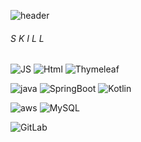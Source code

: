 <!--
**kjy991/kjy991** is a ✨ _special_ ✨ repository because its `README.md` (this file) appears on your GitHub profile.

Here are some ideas to get you started:

- 🔭 I’m currently working on ...
- 🌱 I’m currently learning ...
- 👯 I’m looking to collaborate on ...
- 🤔 I’m looking for help with ...
- 💬 Ask me about ...
- 📫 How to reach me: ...
- 😄 Pronouns: ...
- ⚡ Fun fact: ...
-->

![header](https://capsule-render.vercel.app/api?type=soft&color=auto&height=300&section=header&text=StepByStepCode&fontSize=70)

###### S K I L L

![JS](https://img.shields.io/badge/JavaScript-F7DF1E?style=flat-square&logo=JavaScript&logoColor=black) ![Html](https://img.shields.io/badge/Html-E34F26?style=flat-square&logo=Html5&logoColor=black) ![Thymeleaf](https://img.shields.io/badge/Thymeleaf-#005F0F?style=flat-square&logo=Html5&logoColor=black) 

![java](https://img.shields.io/badge/Java-007396?style=flat-square&logo=java&logoColor=black)  ![SpringBoot](https://img.shields.io/badge/SpringBoot-6DB33F?style=flat-square&logo=SpringBoot&logoColor=black) ![Kotlin](https://img.shields.io/badge/Kotlin-7F52FF?style=flat-square&logo=kotlin&logoColor=black)

![aws](https://img.shields.io/badge/aws-232F3E?style=flat-square&logo=Amazon&logoColor=black) ![MySQL](https://img.shields.io/badge/MySQL-4479A1?style=flat-square&logo=MySQL&logoColor=black)

![GitLab](https://img.shields.io/badge/GitLab-FCA121?style=flat-square&logo=GitLab&logoColor=black)

